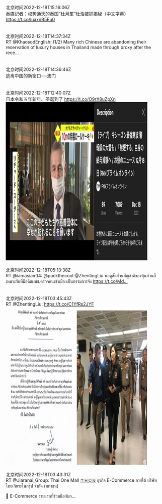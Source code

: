 北京时间2022-12-18T15:16:06Z<br>泰媒记者：权势通天的泰国“杜月笙”杜浩被抓揭秘（中文字幕）
https://t.co/luaxnB5Eu0<br><br><br>北京时间2022-12-18T14:37:34Z<br>RT @KhaosodEnglish: (1/2) Many rich Chinese are abandoning their reservation of luxury houses in Thailand made through proxy after the rece…<br><br><br>北京时间2022-12-18T14:36:46Z<br>逃离中国的新窗口---澳门<br><br><br>北京时间2022-12-18T12:40:07Z<br>日本令和五年新年、圣诞到了 https://t.co/O9rX8uZpXn<br><img src='/temp/image/2022/n-Month-12/1604335679429042178_0.jpg' width='450' height='500'><br><br>北京时间2022-12-18T05:13:38Z<br>RT @iamasiam14: @packthecool @ZhentingLiu พอดูสัดส่วนสัญชาติของหุ้นส่วนก็เหมาะกับที่มีอดีตผบช.ตรวจคนเข้าเมืองเป็นกรรมการจัง https://t.co/Md…<br><br><br>北京时间2022-12-18T03:45:43Z<br>RT @ZhentingLiu: https://t.co/C1YfRs2JYF<br><img src='/temp/image/2022/n-Month-12/1604201192103739392_0.jpg' width='450' height='500'><br><br>北京时间2022-12-18T03:43:31Z<br>RT @Jiaranai_Group: Thai One Mall 🇹🇭🇨🇳
ธุรกิจ E-Commerce ภายใต้ บริษัท ไทยเจียระไนกรุ๊ป จำกัด (มหาชน) 

📍 E-Commerce รายแรกที่ร่วมมือกับก…<br><br><br>